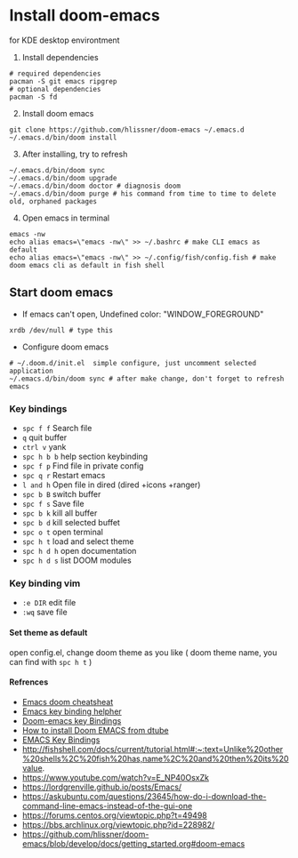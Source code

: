 # Install doom-emacs
 for KDE desktop environtment
 
 1. Install dependencies
 ```
# required dependencies
pacman -S git emacs ripgrep
# optional dependencies
pacman -S fd
```
2. Install doom emacs
```
git clone https://github.com/hlissner/doom-emacs ~/.emacs.d
~/.emacs.d/bin/doom install
```
3. After installing, try to refresh
```
~/.emacs.d/bin/doom sync  
~/.emacs.d/bin/doom upgrade
~/.emacs.d/bin/doom doctor # diagnosis doom
~/.emacs.d/bin/doom purge # his command from time to time to delete old, orphaned packages
```
4. Open emacs in terminal
```
emacs -nw
echo alias emacs=\"emacs -nw\" >> ~/.bashrc # make CLI emacs as default
echo alias emacs=\"emacs -nw\" >> ~/.config/fish/config.fish # make doom emacs cli as default in fish shell
```
## Start doom emacs

- If emacs can't open, Undefined color: "WINDOW_FOREGROUND"
```
xrdb /dev/null # type this
```

- Configure doom emacs
```
# ~/.doom.d/init.el  simple configure, just uncomment selected application
~/.emacs.d/bin/doom sync # after make change, don't forget to refresh emacs
```

### Key bindings
- `spc f f` Search file
- `q` quit buffer 
- `ctrl v` yank
- `spc h b b` help section keybinding
- `spc f p` Find file in private config
- `spc q r` Restart emacs
- `l and h` Open file in dired (dired +icons +ranger)
- `spc b B` switch buffer
- `spc f s` Save file
- `spc b k` kill all buffer
- `spc b d` kill selected buffet
- `spc o t` open terminal
- `spc h t` load and select theme
- `spc h d h` open documentation
- `spc h d s` list DOOM modules

### Key binding vim
- `:e DIR` edit file
- `:wq` save file

#### Set theme as default
open config.el, change doom theme as you like ( doom theme name, you can find with `spc h t` )
 
#### Refrences
- [Emacs doom cheatsheat](https://naghdbishi.ir/Doom-Emacs-Cheat-Sheet/README.html#org7d3274f)
- [Emacs key binding helpher](https://emacs.stackexchange.com/questions/63752/keybindings-for-doom-emacs)
- [Doom-emacs key Bindings](https://github.com/hlissner/doom-emacs/blob/develop/modules/config/default/%2Bevil-bindings.el)
- [How to install Doom EMACS from dtube](https://pastebin.com/Ku0bPz1U)
- [EMACS Key Bindings](https://caiorss.github.io/Emacs-Elisp-Programming/Keybindings.html)
- http://fishshell.com/docs/current/tutorial.html#:~:text=Unlike%20other%20shells%2C%20fish%20has,name%2C%20and%20then%20its%20value.
- https://www.youtube.com/watch?v=E_NP40OsxZk
- <https://lordgrenville.github.io/posts/Emacs/>
- <https://askubuntu.com/questions/23645/how-do-i-download-the-command-line-emacs-instead-of-the-gui-one>
- <https://forums.centos.org/viewtopic.php?t=49498>
- <https://bbs.archlinux.org/viewtopic.php?id=228982/>
- <https://github.com/hlissner/doom-emacs/blob/develop/docs/getting_started.org#doom-emacs>
